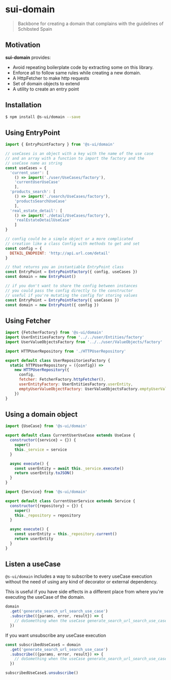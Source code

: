 # sui-domain

> Backbone for creating a domain that complains with the guidelines of Schibsted Spain

## Motivation

**sui-domain** provides:

- Avoid repeating boilerplate code by extracting some on this library.
- Enforce all to follow same rules while creating a new domain.
- A HttpFetcher to make http requests
- Set of domain objects to extend
- A utility to create an entry point

## Installation

```sh
$ npm install @s-ui/domain --save
```

## Using EntryPoint

```javascript
import { EntryPointFactory } from '@s-ui/domain'

// useCases is an object with a key with the name of the use case
// and an array with a function to import the factory and the
// useCase name as string
const useCases = {
  'current_user': [
    () => import('./user/UseCases/factory'),
    'currentUserUseCase'
    ],
  'products_search': [
    () => import('./search/UseCases/factory'),
    'productsSearchUseCase'
    ],
  'real_estate_detail': [
    () => import('./detail/UseCases/factory'),
    'realEstateDetailUseCase'
    ]
}

// config could be a simple object or a more complicated
// creation like a class Config with methods to get and set
const config = {
  DETAIL_ENDPOINT: 'http://api.url.com/detail'
}

// that returns you an instantiable EntryPoint class
const EntryPoint = EntryPointFactory({ config, useCases })
const domain = new EntryPoint()

// if you don't want to share the config between instances
// you could pass the config directly to the constructor
// useful if you're mutating the config for storing values
const EntryPoint = EntryPointFactory({ useCases })
const domain = new EntryPoint({ config })
```

## Using Fetcher

```javascript
import {FetcherFactory} from '@s-ui/domain'
import UserEntitiesFactory from '../../user/Entities/factory'
import UserValueObjectsFactory from '../../user/ValueObjects/factory'

import HTTPUserRepository from './HTTPUserRepository'

export default class UserRepositoriesFactory {
  static hTTPUserRepository = ({config}) =>
    new HTTPUserRepository({
      config,
      fetcher: FetcherFactory.httpFetcher(),
      userEntityFactory: UserEntitiesFactory.userEntity,
      emptyUserValueObjectFactory: UserValueObjectsFactory.emptyUserValueObject
    })
}
```

## Using a domain object

```javascript
import {UseCase} from '@s-ui/domain'

export default class CurrentUserUseCase extends UseCase {
  constructor({service} = {}) {
    super()
    this._service = service
  }

  async execute() {
    const userEntity = await this._service.execute()
    return userEntity.toJSON()
  }
}
```

```javascript
import {Service} from '@s-ui/domain'

export default class CurrentUserService extends Service {
  constructor({repository} = {}) {
    super()
    this._repository = repository
  }

  async execute() {
    const userEntity = this._repository.current()
    return userEntity
  }
}
```

## Listen a useCase

`@s-ui/domain` includes a way to subscribe to every useCase execution without the need of using any kind of decorator or external dependency.

This is useful if you have side effects in a different place from where you're executing the useCase of the domain.

```js
domain
  .get('generate_search_url_search_use_case')
  .subscribe(({params, error, result}) => {
    // doSomething when the useCase generate_search_url_search_use_case is called in other place
  })
```

If you want unsubscribe any useCase execution

```js
const subscribedUseCase$ = domain
  .get('generate_search_url_search_use_case')
  .subscribe(({params, error, result}) => {
    // doSomething when the useCase generate_search_url_search_use_case is called in other place
  })

subscribedUseCase$.unsubscribe()
```
